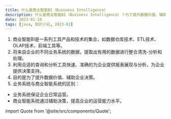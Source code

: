 ```yaml
---
title: 什么是商业智能BI（Business Intelligence）
description: 什么是商业智能BI（Business Intelligence）？为了提升数据价值、辅助企业决策
date: 2023-01-18
tags: [java, 知识小记, 2023-01]
---
```




1. 商业智能BI是一系列工具产品和技术的集合，如数据仓库技术、ETL技术、OLAP技术、前端工具等。
2. 将来自企业的不同业务系统的数据，提取出有用的数据进行整合清洗-分析和处理。
3. 利用合适的查询和分析工具快速、准确的为企业提供报表展现与分析，为企业提供决策支持。
4. 目的是为了提升数据价值、辅助企业决策。
5. 业务系统与商业智能系统的区别：  
  - 业务系统保证企业日常运营。
  - 商业智能系统通过辅助决策，提高企业的运营能力水平。



import Quote from '@site/src/components/Quote';

> <Quote></Quote>

